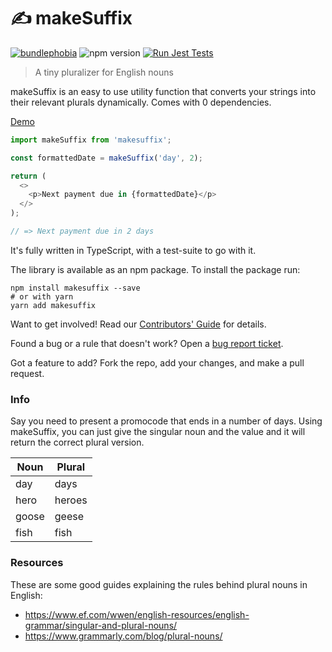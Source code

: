 # ✍ makeSuffix

[![bundlephobia](https://img.shields.io/bundlephobia/minzip/makesuffix?style=flat-square)](https://bundlephobia.com/package/makesuffix) ![npm version](https://img.shields.io/npm/v/makesuffix?style=flat-square) [![Run Jest Tests](https://github.com/kwaimind/makeSuffix/actions/workflows/main.yml/badge.svg)](https://github.com/kwaimind/makeSuffix/actions/workflows/main.yml)

> A tiny pluralizer for English nouns

makeSuffix is an easy to use utility function that converts your strings into their relevant plurals dynamically. Comes with 0 dependencies.

[Demo](https://codesandbox.io/s/makesuffix-demo-xkgd1?file=/src/App.js)

```javascript
import makeSuffix from 'makesuffix';

const formattedDate = makeSuffix('day', 2);

return (
  <>
    <p>Next payment due in {formattedDate}</p>
  </>
);

// => Next payment due in 2 days
```

It's fully written in TypeScript, with a test-suite to go with it.

The library is available as an npm package. To install the package run:

```
npm install makesuffix --save
# or with yarn
yarn add makesuffix
```

Want to get involved! Read our [Contributors' Guide](./CONTRIBUTING.md) for details.

Found a bug or a rule that doesn't work? Open a [bug report ticket](https://github.com/kwaimind/makeSuffix/issues/new/choose).

Got a feature to add? Fork the repo, add your changes, and make a pull request.

### Info

Say you need to present a promocode that ends in a number of days. Using makeSuffix, you can just give the singular noun and the value and it will return the correct plural version.

| Noun  | Plural |
| ----- | ------ |
| day   | days   |
| hero  | heroes |
| goose | geese  |
| fish  | fish   |

### Resources

These are some good guides explaining the rules behind plural nouns in English:

- https://www.ef.com/wwen/english-resources/english-grammar/singular-and-plural-nouns/
- https://www.grammarly.com/blog/plural-nouns/
